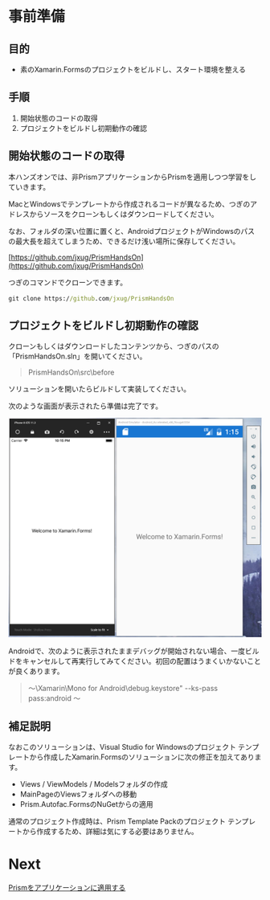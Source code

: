 # 事前準備

## 目的

* 素のXamarin.Formsのプロジェクトをビルドし、スタート環境を整える

## 手順

1. 開始状態のコードの取得  
2. プロジェクトをビルドし初期動作の確認  

## 開始状態のコードの取得

本ハンズオンでは、非PrismアプリケーションからPrismを適用しつつ学習をしていきます。

MacとWindowsでテンプレートから作成されるコードが異なるため、つぎのアドレスからソースをクローンもしくはダウンロードしてください。

なお、フォルダの深い位置に置くと、AndroidプロジェクトがWindowsのパスの最大長を超えてしまうため、できるだけ浅い場所に保存してください。

[https://github.com/jxug/PrismHandsOn](https://github.com/jxug/PrismHandsOn)

つぎのコマンドでクローンできます。

```cmd
git clone https://github.com/jxug/PrismHandsOn
```

## プロジェクトをビルドし初期動作の確認  

クローンもしくはダウンロードしたコンテンツから、つぎのパスの「PrismHandsOn.sln」を開いてください。

> PrismHandsOn\src\before

ソリューションを開いたらビルドして実装してください。

次のような画面が表示されたら準備は完了です。

![](assets/00-01.png)

Androidで、次のように表示されたままデバッグが開始されない場合、一度ビルドをキャンセルして再実行してみてください。初回の配置はうまくいかないことが良くあります。

> ～\Xamarin\Mono for Android\debug.keystore" --ks-pass pass:android ～

## 補足説明

なおこのソリューションは、Visual Studio for Windowsのプロジェクト テンプレートから作成したXamarin.Formsのソリューションに次の修正を加えてあります。

* Views / ViewModels / Modelsフォルダの作成  
* MainPageのViewsフォルダへの移動  
* Prism.Autofac.FormsのNuGetからの適用

通常のプロジェクト作成時は、Prism Template Packのプロジェクト テンプレートから作成するため、詳細は気にする必要はありません。

# Next

[Prismをアプリケーションに適用する](02-Prismをアプリケーションに適用する.md)
